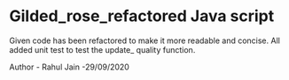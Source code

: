 # Gilded_rose_refactored Java script
Given code has been refactored to make it more readable and concise.
All added unit test to test the update_ quality function.

Author - Rahul Jain -29/09/2020
